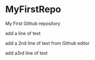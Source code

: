 # MyFirstRepo
My First Github repository

add a line of text

add a 2nd line of text from Github editor

add a3rd line of text
